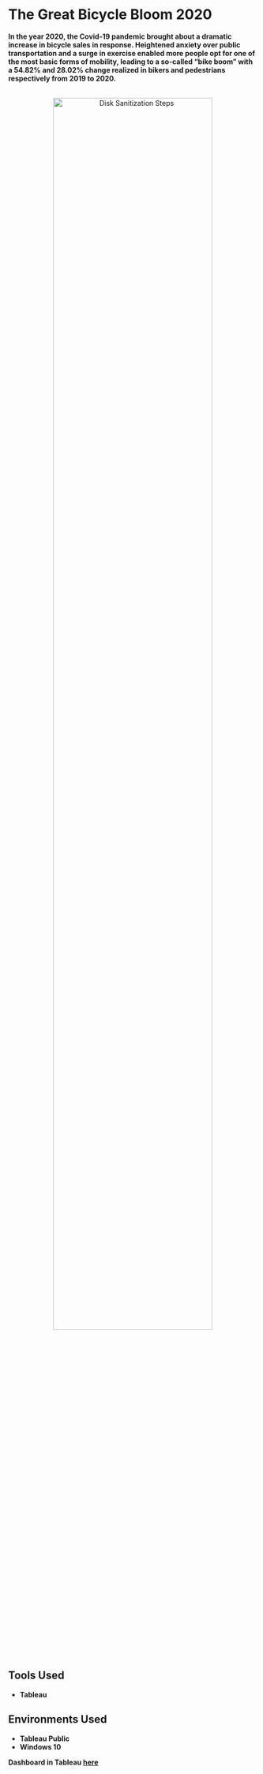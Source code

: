 # The Great Bicycle Bloom 2020

<b>In the year 2020, the Covid-19 pandemic brought about a dramatic increase in bicycle sales in response. Heightened anxiety over public transportation and a surge in exercise enabled more people opt for one of the most basic forms of mobility, leading to a so-called “bike boom” with a 54.82% and 28.02% change realized in bikers and pedestrians respectively from 2019 to 2020.</b>

<p align="center">
 <br/>
<img src="https://i.imgur.com/DLtI8du.png" height="80%" width="80%" alt="Disk Sanitization Steps"/>
<br />
<br />
  <br/>

<h2>Tools Used</h2>

- <b>Tableau</b>
 


<h2>Environments Used </h2>

- <b>Tableau Public</b> 
- <b>Windows 10</b> 

<b>Dashboard in Tableau [here](https://public.tableau.com/app/profile/priscilla.annor.gyamfi/viz/THEGREATBICYCLEBOOMOF2020_16638183730150/Dashboard1)
</b>

